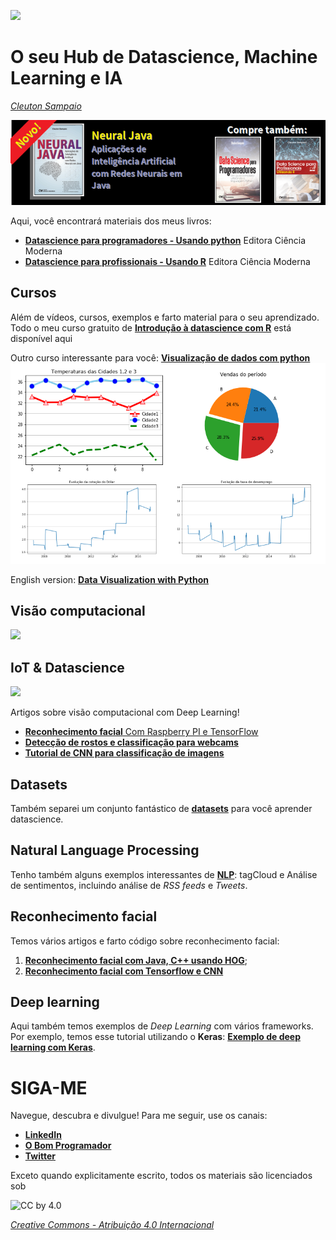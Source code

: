 ![](./logo_fundo_branco.png)
# O seu Hub de Datascience, Machine Learning e IA
[*Cleuton Sampaio*](https://github.com/cleuton)

[![](./banner_livros2.png)](https://www.lcm.com.br/site/#livros/busca?term=cleuton)

Aqui, você encontrará materiais dos meus livros: 
- [**Datascience para programadores - Usando python**](https://github.com/cleuton/datascience/tree/master/book/) Editora Ciência Moderna
- [**Datascience para profissionais - Usando R**](https://github.com/cleuton/datascience/tree/master/book-R) Editora Ciência Moderna

## Cursos

Além de vídeos, cursos, exemplos e farto material para o seu aprendizado. Todo o meu curso gratuito de [**Introdução à datascience com R**](R-course/README.md) está disponível aqui

Outro curso interessante para você: [**Visualização de dados com python**](./datavisualization)
![](./datavisualization/visualizacoes1.png)

English version: [**Data Visualization with Python**](./datavisualization/README_english.md)

 

## Visão computacional

[![](./olhar_computacional.bmp)](http://olharcomputacional.com)

## IoT & Datascience

[![](./logo-iotreta.png)](http://iotreta.com)

Artigos sobre visão computacional com Deep Learning!
- [**Reconhecimento facial** Com Raspberry PI e TensorFlow](http://www.obomprogramador.com/2018/02/tutorial-de-machine-learning-iot.html)
- [**Detecção de rostos e classificação para webcams**](http://www.obomprogramador.com/2018/09/deteccao-e-reconhecimento-facial-para.html)
- [**Tutorial de CNN para classificação de imagens**](https://github.com/cleuton/FaceGuard/tree/master/CNN)

## Datasets

Também separei um conjunto fantástico de [**datasets**](https://github.com/cleuton/datascience/tree/master/datasets) para você aprender datascience.

## Natural Language Processing

Tenho também alguns exemplos interessantes de [**NLP**](https://github.com/cleuton/datascience/tree/master/nlp): tagCloud e Análise de sentimentos, incluindo análise de *RSS feeds* e *Tweets*.

## Reconhecimento facial

Temos vários artigos e farto código sobre reconhecimento facial: 
1. [**Reconhecimento facial com Java, C++ usando HOG**](http://www.obomprogramador.com/2019/03/comparacao-de-rostos-com-java-e-c.html);
2. [**Reconhecimento facial com Tensorflow e CNN**](http://www.obomprogramador.com/2019/03/reconhecimento-e-classificacao-facial.html)

## Deep learning

Aqui também temos exemplos de *Deep Learning* com vários frameworks. Por exemplo, temos esse tutorial utilizando o **Keras**: [**Exemplo de deep learning com Keras**](./keras).

# SIGA-ME

Navegue, descubra e divulgue! Para me seguir, use os canais: 

- [**LinkedIn**](https://www.linkedin.com/in/cleutonsampaio/)
- [**O Bom Programador**](http://obomprogramador.com)
- [**Twitter**](https://twitter.com/cleutonsampaio)

Exceto quando explicitamente escrito, todos os materiais são licenciados sob 

![CC by 4.0](https://i.creativecommons.org/l/by/4.0/88x31.png)

[*Creative Commons - Atribuição  4.0 Internacional*](http://creativecommons.org/licenses/by/4.0/)

